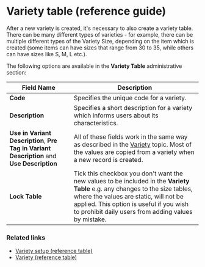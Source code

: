 # Variety table (reference guide)

After a new variety is created, it's necessary to also create a variety table. There can be many different types of varieties - for example, there can be multiple different types of the Variety Size, depending on the item which is created (some items can have sizes that range from 30 to 35, while others can have sizes like S, M, L etc.).

The following options are available in the **Variety Table** administrative section:

| Field Name      | Description |
| ----------- | ----------- |
| **Code**       | Specifies the unique code for a variety.    |
| **Description**   | Specifies a short description for a variety which informs users about its characteristics.      |
| **Use in Variant Description**, **Pre Tag in Variant Description** and **Use Description**  | All of these fields work in the same way as described in the [Variety](variety.md) topic. Most of the values are copied from a variety when a new record is created.  |
| **Lock Table** | Tick this checkbox you don't want the new values to be included in the **Variety Table** e.g. any changes to the size tables, where the values are static, will not be applied. This option is useful if you wish to prohibit daily users from adding values by mistake.  |

### Related links

- [Variety setup (reference table)](variety_setup.md)
- [Variety (reference table)](variety.md)
